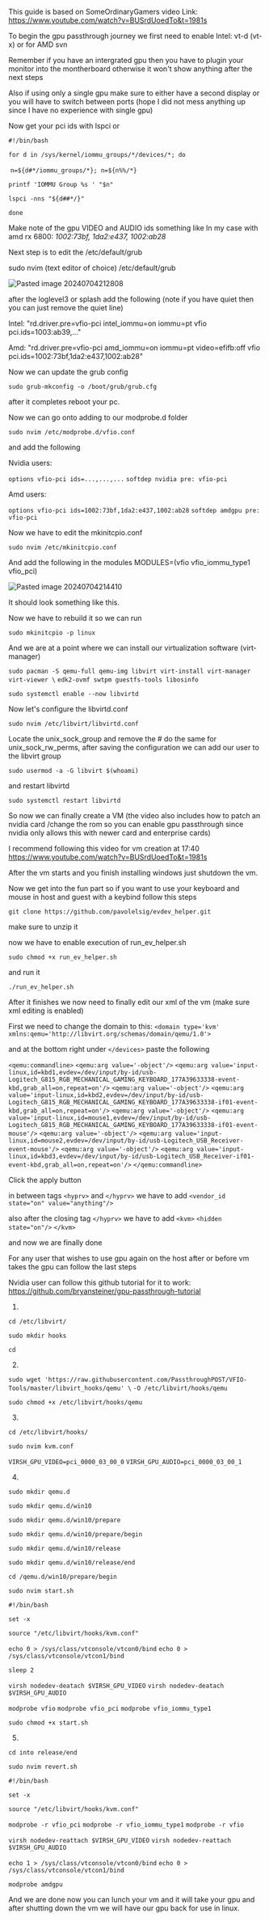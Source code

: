 This guide is based on SomeOrdinaryGamers video 
Link: https://www.youtube.com/watch?v=BUSrdUoedTo&t=1981s


To begin the gpu passthrough journey we first need to enable 
Intel: vt-d (vt-x) or for AMD svn

Remember if you have an intergrated gpu then you have to plugin your monitor into the montherboard otherwise it won't show anything after the next steps

Also if using only a single gpu make sure to either have a second display or you will have to switch between ports (hope I did not mess anything up since I have no experience with single gpu)

Now get your pci ids with lspci or 

`#!/bin/bash`

`for d in /sys/kernel/iommu_groups/*/devices/*; do`

  `n=${d#*/iommu_groups/*}; n=${n%%/*}`

  `printf 'IOMMU Group %s ' "$n"`

  `lspci -nns "${d##*/}"`

`done`

Make note of the gpu VIDEO and AUDIO ids something like
In my case with amd rx 6800: *1002:73bf, 1da2:e437, 1002:ab28* 


Next step is to edit the /etc/default/grub 

sudo nvim (text editor of choice) /etc/default/grub

![Pasted image 20240704212808](https://github.com/tlg-tg/Arch-Linux-Gpu-Passthrough/assets/61950743/764ee8d7-ece9-4a95-b27d-c63b83b52f2e)


after the loglevel3 or splash add the following (note if you have quiet then you can just remove the quiet line)

Intel: "rd.driver.pre=vfio-pci intel_iommu=on iommu=pt vfio pci.ids=1003:ab39,..."

Amd: "rd.driver.pre=vfio-pci amd_iommu=on iommu=pt video=efifb:off vfio pci.ids=1002:73bf,1da2:e437,1002:ab28"

Now we can update the grub config 

`sudo grub-mkconfig -o /boot/grub/grub.cfg`

after it completes reboot your pc.

Now we can go onto adding to our modprobe.d folder

`sudo nvim /etc/modprobe.d/vfio.conf`

and add the following

Nvidia users:

`options vfio-pci ids=...,...,...`
`softdep nvidia pre: vfio-pci`

Amd users:

`options vfio-pci ids=1002:73bf,1da2:e437,1002:ab28`
`softdep amdgpu pre: vfio-pci`


Now we have to edit the mkinitcpio.conf 

`sudo nvim /etc/mkinitcpio.conf`

And add the following in the modules 
MODULES=(vfio vfio_iommu_type1 vfio_pci)

![Pasted image 20240704214410](https://github.com/tlg-tg/Arch-Linux-Gpu-Passthrough/assets/61950743/7ebb8ccc-b7a1-4aba-b8e9-849e107cb61a)


It should look something like this.

Now we have to rebuild it so we can run 

`sudo mkinitcpio -p linux`

And we are at a point where we can install our virtualization software (virt-manager)

`sudo pacman -S qemu-full qemu-img libvirt virt-install virt-manager virt-viewer \`
`edk2-ovmf swtpm guestfs-tools libosinfo`

`sudo systemctl enable --now libvirtd`

Now let's configure the libvirtd.conf

`sudo nvim /etc/libvirt/libvirtd.conf`

Locate the unix_sock_group and remove the # do the same for unix_sock_rw_perms, 
after saving the configuration we can add our user to the libvirt group

`sudo usermod -a -G libvirt $(whoami)`

and restart libvirtd

`sudo systemctl restart libvirtd`

So now we can finally create a VM (the video also includes how to patch an nvidia card /change the rom so you can enable gpu passthrough since nvidia only allows this with newer card and enterprise cards)

I recommend following this video for vm creation at 17:40
https://www.youtube.com/watch?v=BUSrdUoedTo&t=1981s

After the vm starts and you finish installing windows just shutdown the vm.

Now we get into the fun part so if you want to use your keyboard and mouse in host and guest with a keybind follow this steps 

`git clone https://github.com/pavolelsig/evdev_helper.git`

make sure to unzip it

now we have to enable execution of run_ev_helper.sh

`sudo chmod +x run_ev_helper.sh`

and run it

`./run_ev_helper.sh`


After it finishes we now need to finally edit our xml of the vm (make sure xml editing is enabled)

First we need to change the domain to this:
`<domain type='kvm' xmlns:qemu='http://libvirt.org/schemas/domain/qemu/1.0'>`

and at the bottom right under `</devices>`  paste the following

 `<qemu:commandline>`
	`<qemu:arg value='-object'/>`
	`<qemu:arg value='input-linux,id=kbd1,evdev=/dev/input/by-id/usb-Logitech_G815_RGB_MECHANICAL_GAMING_KEYBOARD_177A39633338-event-kbd,grab_all=on,repeat=on'/>`
	`<qemu:arg value='-object'/>`
	`<qemu:arg value='input-linux,id=kbd2,evdev=/dev/input/by-id/usb-Logitech_G815_RGB_MECHANICAL_GAMING_KEYBOARD_177A39633338-if01-event-kbd,grab_all=on,repeat=on'/>`
	`<qemu:arg value='-object'/>`
	`<qemu:arg value='input-linux,id=mouse1,evdev=/dev/input/by-id/usb-Logitech_G815_RGB_MECHANICAL_GAMING_KEYBOARD_177A39633338-if01-event-mouse'/>`
	`<qemu:arg value='-object'/>`
	`<qemu:arg value='input-linux,id=mouse2,evdev=/dev/input/by-id/usb-Logitech_USB_Receiver-event-mouse'/>`
	`<qemu:arg value='-object'/>`
	`<qemu:arg value='input-linux,id=kbd3,evdev=/dev/input/by-id/usb-Logitech_USB_Receiver-if01-event-kbd,grab_all=on,repeat=on'/>`
  `</qemu:commandline>`

Click the apply button

in between tags `<hyprv>` and `</hyprv>` we have to add `<vendor_id state="on" value="anything"/>`

also after the closing tag `</hyprv>` we have to add
`<kvm>`
`<hidden state="on"/>`
`</kvm>`

and now we are finally done

For any user that wishes to use gpu again on the host after or before vm takes the gpu can follow the last steps

Nvidia user can follow this github tutorial for it to work:
https://github.com/bryansteiner/gpu-passthrough-tutorial

1.
`cd /etc/libvirt/`

`sudo mkdir hooks`

`cd` 

2.
`sudo wget 'https://raw.githubusercontent.com/PassthroughPOST/VFIO-Tools/master/libvirt_hooks/qemu' \`
     `-O /etc/libvirt/hooks/qemu`


`sudo chmod +x /etc/libvirt/hooks/qemu`

3.

`cd /etc/libvirt/hooks/`

`sudo nvim kvm.conf`

`VIRSH_GPU_VIDEO=pci_0000_03_00_0`
`VIRSH_GPU_AUDIO=pci_0000_03_00_1`


4.
`sudo mkdir qemu.d` 

`sudo mkdir qemu.d/win10`

`sudo mkdir qemu.d/win10/prepare`

`sudo mkdir qemu.d/win10/prepare/begin`

`sudo mkdir qemu.d/win10/release`

`sudo mkdir qemu.d/win10/release/end`



`cd /qemu.d/win10/prepare/begin`


`sudo nvim start.sh` 


`#!/bin/bash`

`set -x` 

`source "/etc/libvirt/hooks/kvm.conf"`

`echo 0 > /sys/class/vtconsole/vtcon0/bind`
`echo 0 > /sys/class/vtconsole/vtcon1/bind`

`sleep 2` 

`virsh nodedev-deatach $VIRSH_GPU_VIDEO`
`virsh nodedev-deatach $VIRSH_GPU_AUDIO`

`modprobe vfio`
`modprobe vfio_pci`
`modprobe vfio_iommu_type1`


`sudo chmod +x start.sh` 

5.

`cd into release/end`

`sudo nvim revert.sh` 


`#!/bin/bash`

`set -x` 

`source "/etc/libvirt/hooks/kvm.conf"`

`modprobe -r vfio_pci`
`modprobe -r vfio_iommu_type1`
`modprobe -r vfio`

`virsh nodedev-reattach $VIRSH_GPU_VIDEO`
`virsh nodedev-reattach $VIRSH_GPU_AUDIO`

`echo 1 > /sys/class/vtconsole/vtcon0/bind`
`echo 0 > /sys/class/vtconsole/vtcon1/bind`

`modprobe amdgpu`



And we are done now you can lunch your vm and it will take your gpu and after shutting down the vm we will have our gpu back for use in linux.
